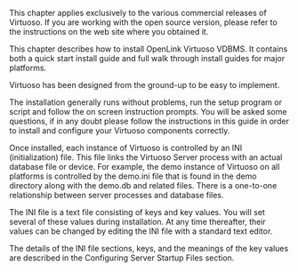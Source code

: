 This chapter applies exclusively to the various commercial releases of Virtuoso. If you are working with the open source version, please refer to the instructions on the web site where you obtained it.

This chapter describes how to install OpenLink Virtuoso VDBMS. It contains both a quick start install guide and full walk through install guides for major platforms.

Virtuoso has been designed from the ground-up to be easy to implement.

The installation generally runs without problems, run the setup program or script and follow the on screen instruction prompts. You will be asked some questions, if in any doubt please follow the instructions in this guide in order to install and configure your Virtuoso components correctly.

Once installed, each instance of Virtuoso is controlled by an INI (initialization) file. This file links the Virtuoso Server process with an actual database file or device. For example, the demo instance of Virtuoso on all platforms is controlled by the demo.ini file that is found in the demo directory along with the demo.db and related files. There is a one-to-one relationship between server processes and database files.

The INI file is a text file consisting of keys and key values. You will set several of these values during installation. At any time thereafter, their values can be changed by editing the INI file with a standard text editor.

The details of the INI file sections, keys, and the meanings of the key values are described in the Configuring Server Startup Files section.

